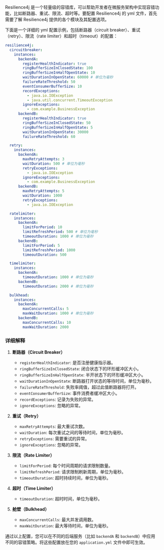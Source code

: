 Resilience4j 是一个轻量级的容错库，可以帮助开发者在微服务架构中实现容错功能，比如断路器、重试、限流、超时等。要配置 Resilience4j 的 yml 文件，首先需要了解 Resilience4j 提供的各个模块及其配置选项。

下面是一个详细的 yml 配置示例，包括断路器（circuit breaker）、重试（retry）、限流（rate limiter）和超时（timeout）的配置：

```yaml
resilience4j:
  circuitbreaker:
    instances:
      backendA:
        registerHealthIndicator: true
        ringBufferSizeInClosedState: 100
        ringBufferSizeInHalfOpenState: 10
        waitDurationInOpenState: 60000 # 单位为毫秒
        failureRateThreshold: 50
        eventConsumerBufferSize: 10
        recordExceptions:
          - java.io.IOException
          - java.util.concurrent.TimeoutException
        ignoreExceptions:
          - com.example.BusinessException
      backendB:
        registerHealthIndicator: true
        ringBufferSizeInClosedState: 50
        ringBufferSizeInHalfOpenState: 5
        waitDurationInOpenState: 30000
        failureRateThreshold: 60

  retry:
    instances:
      backendA:
        maxRetryAttempts: 3
        waitDuration: 500 # 单位为毫秒
        retryExceptions:
          - java.io.IOException
        ignoreExceptions:
          - com.example.BusinessException
      backendB:
        maxRetryAttempts: 5
        waitDuration: 1000
        retryExceptions:
          - java.io.IOException

  ratelimiter:
    instances:
      backendA:
        limitForPeriod: 10
        limitRefreshPeriod: 500 # 单位为毫秒
        timeoutDuration: 1000 # 单位为毫秒
      backendB:
        limitForPeriod: 5
        limitRefreshPeriod: 1000
        timeoutDuration: 500

  timelimiter:
    instances:
      backendA:
        timeoutDuration: 1000 # 单位为毫秒
      backendB:
        timeoutDuration: 2000 # 单位为毫秒

  bulkhead:
    instances:
      backendA:
        maxConcurrentCalls: 5
        maxWaitDuration: 1000 # 单位为毫秒
      backendB:
        maxConcurrentCalls: 10
        maxWaitDuration: 2000
```

### 详细解释

1. **断路器（Circuit Breaker）**
    - `registerHealthIndicator`: 是否注册健康指示器。
    - `ringBufferSizeInClosedState`: 闭合状态下的环形缓冲区大小。
    - `ringBufferSizeInHalfOpenState`: 半开状态下的环形缓冲区大小。
    - `waitDurationInOpenState`: 断路器打开状态的等待时间，单位为毫秒。
    - `failureRateThreshold`: 失败率阈值，超过此值断路器将打开。
    - `eventConsumerBufferSize`: 事件消费者缓冲区大小。
    - `recordExceptions`: 记录为失败的异常。
    - `ignoreExceptions`: 忽略的异常。

2. **重试（Retry）**
    - `maxRetryAttempts`: 最大重试次数。
    - `waitDuration`: 每次重试之间的等待时间，单位为毫秒。
    - `retryExceptions`: 需要重试的异常。
    - `ignoreExceptions`: 忽略的异常。

3. **限流（Rate Limiter）**
    - `limitForPeriod`: 每个时间周期的请求限制数量。
    - `limitRefreshPeriod`: 请求限制刷新周期，单位为毫秒。
    - `timeoutDuration`: 超时持续时间，单位为毫秒。

4. **超时（Time Limiter）**
    - `timeoutDuration`: 超时时间，单位为毫秒。

5. **舱壁（Bulkhead）**
    - `maxConcurrentCalls`: 最大并发调用数。
    - `maxWaitDuration`: 最大等待时间，单位为毫秒。

通过以上配置，您可以在不同的后端服务（比如 `backendA` 和 `backendB`）中应用不同的容错策略。将这些配置放在您的 `application.yml` 文件中即可生效。